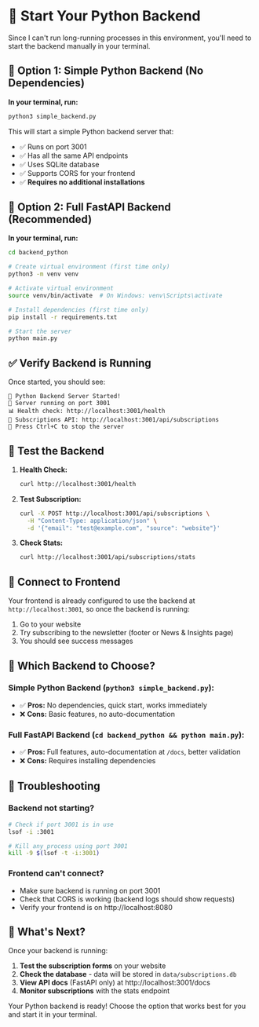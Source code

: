 # 🚀 Start Your Python Backend

Since I can't run long-running processes in this environment, you'll need to start the backend manually in your terminal.

## 🐍 Option 1: Simple Python Backend (No Dependencies)

**In your terminal, run:**

```bash
python3 simple_backend.py
```

This will start a simple Python backend server that:

- ✅ Runs on port 3001
- ✅ Has all the same API endpoints
- ✅ Uses SQLite database
- ✅ Supports CORS for your frontend
- ✅ **Requires no additional installations**

## 🚀 Option 2: Full FastAPI Backend (Recommended)

**In your terminal, run:**

```bash
cd backend_python

# Create virtual environment (first time only)
python3 -m venv venv

# Activate virtual environment
source venv/bin/activate  # On Windows: venv\Scripts\activate

# Install dependencies (first time only)
pip install -r requirements.txt

# Start the server
python main.py
```

## ✅ Verify Backend is Running

Once started, you should see:

```
🐍 Python Backend Server Started!
🚀 Server running on port 3001
📊 Health check: http://localhost:3001/health
📧 Subscriptions API: http://localhost:3001/api/subscriptions
🛑 Press Ctrl+C to stop the server
```

## 🧪 Test the Backend

1. **Health Check:**

   ```bash
   curl http://localhost:3001/health
   ```

2. **Test Subscription:**

   ```bash
   curl -X POST http://localhost:3001/api/subscriptions \
     -H "Content-Type: application/json" \
     -d '{"email": "test@example.com", "source": "website"}'
   ```

3. **Check Stats:**
   ```bash
   curl http://localhost:3001/api/subscriptions/stats
   ```

## 🔗 Connect to Frontend

Your frontend is already configured to use the backend at `http://localhost:3001`, so once the backend is running:

1. Go to your website
2. Try subscribing to the newsletter (footer or News & Insights page)
3. You should see success messages

## 🎯 Which Backend to Choose?

### Simple Python Backend (`python3 simple_backend.py`):

- ✅ **Pros:** No dependencies, quick start, works immediately
- ❌ **Cons:** Basic features, no auto-documentation

### Full FastAPI Backend (`cd backend_python && python main.py`):

- ✅ **Pros:** Full features, auto-documentation at `/docs`, better validation
- ❌ **Cons:** Requires installing dependencies

## 🔧 Troubleshooting

### Backend not starting?

```bash
# Check if port 3001 is in use
lsof -i :3001

# Kill any process using port 3001
kill -9 $(lsof -t -i:3001)
```

### Frontend can't connect?

- Make sure backend is running on port 3001
- Check that CORS is working (backend logs should show requests)
- Verify your frontend is on http://localhost:8080

## 🌟 What's Next?

Once your backend is running:

1. **Test the subscription forms** on your website
2. **Check the database** - data will be stored in `data/subscriptions.db`
3. **View API docs** (FastAPI only) at http://localhost:3001/docs
4. **Monitor subscriptions** with the stats endpoint

Your Python backend is ready! Choose the option that works best for you and start it in your terminal.
